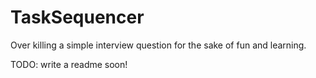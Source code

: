 # TaskSequencer
Over killing a simple interview question for the sake of fun and learning.

TODO: write a readme soon!
